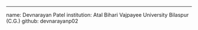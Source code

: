 ---
name: Devnarayan Patel
institution: Atal Bihari Vajpayee University Bilaspur (C.G.)
github: devnarayanp02
